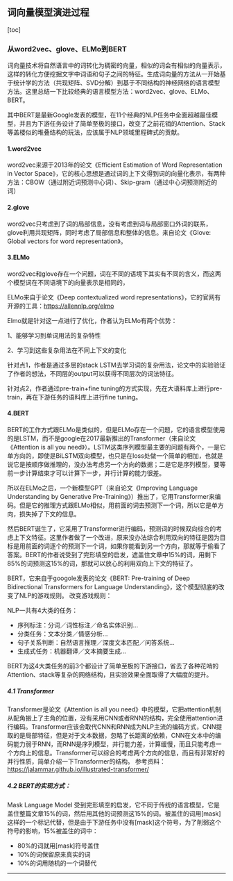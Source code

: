## 词向量模型演进过程

[toc]

### 从word2vec、glove、ELMo到BERT
 词向量技术将自然语言中的词转化为稠密的向量，相似的词会有相似的向量表示，这样的转化方便挖掘文字中词语和句子之间的特征。生成词向量的方法从一开始基于统计学的方法（共现矩阵、SVD分解）到基于不同结构的神经网络的语言模型方法。这里总结一下比较经典的语言模型方法：word2vec、glove、ELMo、BERT。
 
 其中BERT是最新Google发表的模型，在11个经典的NLP任务中全面超越最佳模型，并且为下游任务设计了简单至极的接口，改变了之前花销的Attention、Stack等盖楼似的堆叠结构的玩法，应该属于NLP领域里程碑式的贡献。

#### 1.word2vec
word2vec来源于2013年的论文《Efficient Estimation of Word Representation in Vector Space》，它的核心思想是通过词的上下文得到词的向量化表示，有两种方法：CBOW（通过附近词预测中心词）、Skip-gram（通过中心词预测附近的词）

#### 2.glove
word2vec只考虑到了词的局部信息，没有考虑到词与局部窗口外词的联系，glove利用共现矩阵，同时考虑了局部信息和整体的信息。来自论文《Glove: Global vectors for word representation》。

#### 3.ELMo
word2vec和glove存在一个问题，词在不同的语境下其实有不同的含义，而这两个模型词在不同语境下的向量表示是相同的，

ELMo来自于论文《Deep contextualized word representations》，它的官网有开源的工具：https://allennlp.org/elmo

Elmo就是针对这一点进行了优化，作者认为ELMo有两个优势：

1、能够学习到单词用法的复杂特性

2、学习到这些复杂用法在不同上下文的变化

针对点1，作者是通过多层的stack LSTM去学习词的复杂用法，论文中的实验验证了作者的想法，不同层的output可以获得不同层次的词法特征。

针对点2，作者通过pre-train+fine tuning的方式实现，先在大语料库上进行pre-train，再在下游任务的语料库上进行fine tuning。


#### 4.BERT
BERT的工作方式跟ELMo是类似的，但是ELMo存在一个问题，它的语言模型使用的是LSTM，而不是google在2017最新推出的Transformer（来自论文《Attention is all you need》）。LSTM这类序列模型最主要的问题有两个，一是它单方向的，即使是BiLSTM双向模型，也只是在loss处做一个简单的相加，也就是说它是按顺序做推理的，没办法考虑另一个方向的数据；二是它是序列模型，要等前一步计算结束才可以计算下一步，并行计算的能力很差。

所以在ELMo之后，一个新模型GPT（来自论文《Improving Language Understanding by Generative Pre-Training》）推出了，它用Transformer来编码。但是它的推理方式跟ELMo相似，用前面的词去预测下一个词，所以它是单方向，损失掉了下文的信息。

然后BERT诞生了，它采用了Transformer进行编码，预测词的时候双向综合的考虑上下文特征。这里作者做了一个改进，原来没办法综合利用双向的特征是因为目标是用前面的词逐个的预测下一个词，如果你能看到另一个方向，那就等于偷看了答案。BERT的作者说受到了完形填空的启发，遮盖住文章中15%的词，用剩下85%的词预测这15%的词，那就可以放心的利用双向上下文的特征了。

BERT，它来自于googole发表的论文《BERT: Pre-training of Deep Bidirectional Transformers for Language Understanding》，这个模型彻底的改变了NLP的游戏规则。
改变游戏规则：

NLP一共有4大类的任务：
- 序列标注：分词／词性标注／命名实体识别…
- 分类任务：文本分类／情感分析…
- 句子关系判断：自然语言推理／深度文本匹配／问答系统…
- 生成式任务：机器翻译／文本摘要生成…

BERT为这4大类任务的前3个都设计了简单至极的下游接口，省去了各种花哨的Attention、stack等复杂的网络结构，且实验效果全面取得了大幅度的提升。
##### 4.1 Transformer
Transformer是论文《Attention is all you need》中的模型，它把attention机制从配角搬上了主角的位置，没有采用CNN或者RNN的结构，完全使用attention进行编码。Transformer应该会取代CNN和RNN成为NLP主流的编码方式，CNN提取的是局部特征，但是对于文本数据，忽略了长距离的依赖，CNN在文本中的编码能力弱于RNN，而RNN是序列模型，并行能力差，计算缓慢，而且只能考虑一个方向上的信息。Transformer可以综合的考虑两个方向的信息，而且有非常好的并行性质，简单介绍一下Transformer的结构。
参考资料：https://jalammar.github.io/illustrated-transformer/

##### 4.2 BERT的实现方式：

Mask Language Model
受到完形填空的启发，它不同于传统的语言模型，它是盖住整篇文章15%的词，然后用其他的词预测这15%的词。被盖住的词用[mask]这样的一个标记代替，但是由于下游任务中没有[mask]这个符号，为了削弱这个符号的影响，15%被盖住的词中：
- 80%的词就用[mask]符号盖住
- 10%的词保留原来真实的词
- 10%的词用随机的一个词替代

--------------
